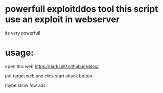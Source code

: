 # powerfull exploitddos tool this script use an exploit in webserver

its very powerfull 

# usage:

open this web https://darksel0.github.io/ddos/ 

put target web and click start attack button

mybe show few ads
